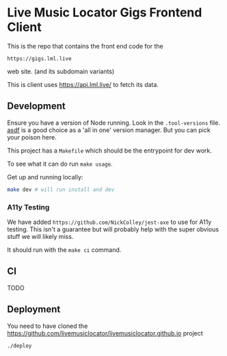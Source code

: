 # Live Music Locator Gigs Frontend Client
This is the repo that contains the front end code for the
```
https://gigs.lml.live
```
web site. (and its subdomain variants)

This is client uses https://api.lml.live/ to fetch its data.

## Development
Ensure you have a version of Node running. Look in the `.tool-versions` file.
[asdf](https://asdf-vm.com/) is a good choice as a 'all in one' version manager. But you can pick your poison here.

This project has a `Makefile` which should be the entrypoint for dev work.

To see what it can do run `make usage`.

Get up and running locally:
```bash
make dev # will run install and dev
```
### A11y Testing

We have added `https://github.com/NickColley/jest-axe` to use for A11y testing.
This isn't a guarantee but will probably help with the super obvious stuff we will likely miss.

It should run with the `make ci` command.

## CI
TODO

## Deployment

You need to have cloned the https://github.com/livemusiclocator/livemusiclocator.github.io project

```
./deploy
```
